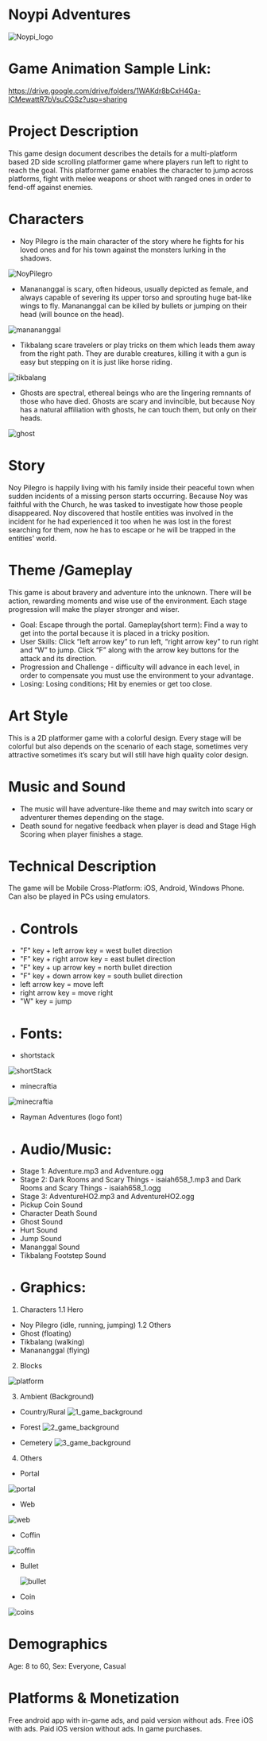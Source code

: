 # Noypi Adventures
![Noypi_logo](https://user-images.githubusercontent.com/73202856/96662565-34a6fd00-1381-11eb-807c-7ac464dd5967.png)

# Game Animation Sample Link:
https://drive.google.com/drive/folders/1WAKdr8bCxH4Ga-lCMewattR7bVsuCGSz?usp=sharing

# Project Description
This game design document describes the details for a multi-platform based 2D side scrolling platformer game where players run left to right to reach the goal. This platformer game enables the character to jump across platforms, fight with melee weapons or shoot with ranged ones in order to fend-off against enemies.

# Characters
* Noy Pilegro is the main character of the story where he fights for his loved ones and for his town against the monsters lurking in the shadows.

![NoyPilegro](https://user-images.githubusercontent.com/73202856/96665089-ae8db500-1386-11eb-816f-501ad2f9adab.png)

* Manananggal is scary, often hideous, usually depicted as female, and always capable of severing its upper torso and sprouting huge bat-like wings to fly. Manananggal can be killed by bullets or jumping on their head (will bounce on the head).

![manananggal](https://user-images.githubusercontent.com/73202856/96666041-e4cc3400-1388-11eb-8f7d-84841ad76542.png)

* Tikbalang scare travelers or play tricks on them which leads them away from the right path. They are durable creatures, killing it with a gun is easy but stepping on it is just like horse riding.

![tikbalang](https://user-images.githubusercontent.com/73202856/96666081-f8779a80-1388-11eb-886c-4ac829d6c999.png)

* Ghosts are spectral, ethereal beings who are the lingering remnants of those who have died. Ghosts are scary and invincible, but because Noy has a natural affiliation with ghosts, he can touch them, but only on their heads.

![ghost](https://user-images.githubusercontent.com/73202856/96667092-f6aed680-138a-11eb-8b0b-89c8d3ec7427.png)

# Story
Noy Pilegro is happily living with his family inside their peaceful town when sudden incidents of a missing person starts occurring. Because Noy was faithful with the Church, he was tasked to investigate how those people disappeared. Noy discovered that hostile entities was involved in the incident for he had experienced it too when he was lost in the forest searching for them, now he has to escape or he will be trapped in the entities' world.

# Theme /Gameplay
This game is about bravery and adventure into the unknown. There will be action, rewarding moments and wise use of the environment. Each stage progression will make the player stronger and wiser.

* Goal: Escape through the portal. Gameplay(short term): Find a way to get into the portal because it is placed in a tricky position.
* User Skills: Click “left arrow key” to run left, “right arrow key” to run right and “W” to jump. Click “F” along with the arrow key buttons for the attack and its direction.
* Progression and Challenge - difficulty will advance in each level, in order to compensate you must use the environment to your advantage.
* Losing: Losing conditions; Hit by enemies or get too close.

# Art Style
This is a 2D platformer game with a colorful design. Every stage will be colorful but also depends on the scenario of each stage, sometimes very attractive sometimes it’s scary but will still have high quality color design.

# Music and Sound
* The music will have adventure-like theme and may switch into scary or adventurer themes depending on the stage.
* Death sound for negative feedback when player is dead and Stage High Scoring when player finishes a stage.

# Technical Description
The game will be Mobile Cross-Platform: iOS, Android, Windows Phone. Can also be played in PCs using emulators.

* # Controls
- "F" key + left arrow key = west bullet direction
- "F" key + right arrow key = east bullet direction
- "F" key + up arrow key = north bullet direction
- "F" key + down arrow key = south bullet direction
- left arrow key = move left
- right arrow key = move right
- "W" key = jump

* # Fonts:
- shortstack

![shortStack](https://user-images.githubusercontent.com/73202856/96670616-56f54680-1392-11eb-8dbb-1498c85aa721.png)

- minecraftia

![minecraftia](https://user-images.githubusercontent.com/73202856/96670663-7ab88c80-1392-11eb-90da-68fe9c03d3be.png)

- Rayman Adventures (logo font)

* # Audio/Music:
- Stage 1: Adventure.mp3 and Adventure.ogg
- Stage 2: Dark Rooms and Scary Things - isaiah658_1.mp3 and Dark Rooms and Scary Things - isaiah658_1.ogg
- Stage 3: AdventureHO2.mp3 and AdventureHO2.ogg
- Pickup Coin Sound
- Character Death Sound
- Ghost Sound
- Hurt Sound
- Jump Sound
- Mananggal Sound
- Tikbalang Footstep Sound

* # Graphics:
1. Characters
1.1 Hero
- Noy Pilegro (idle, running, jumping)
1.2 Others
- Ghost (floating)
- Tikbalang (walking)
- Manananggal (flying)

2. Blocks

![platform](https://user-images.githubusercontent.com/73202856/96674701-f408ad00-139b-11eb-915d-7a226e81df46.png)

3. Ambient (Background)

- Country/Rural
![1_game_background](https://user-images.githubusercontent.com/73202856/96674854-39c57580-139c-11eb-80e2-e6ee964b7eda.png)

- Forest
![2_game_background](https://user-images.githubusercontent.com/73202856/96674931-637e9c80-139c-11eb-82a6-9ade7dd222be.png)

- Cemetery
![3_game_background](https://user-images.githubusercontent.com/73202856/96674962-73967c00-139c-11eb-9084-e0cb2ab05f62.png)


4. Others

- Portal

![portal](https://user-images.githubusercontent.com/73202856/96675065-aa6c9200-139c-11eb-8c6f-f3aa994aa78a.png)

- Web

![web](https://user-images.githubusercontent.com/73202856/96675184-f91a2c00-139c-11eb-8fe1-b030c31be4b6.png)

- Coffin

![coffin](https://user-images.githubusercontent.com/73202856/96675212-07684800-139d-11eb-8884-edfc06b905ba.png)

- Bullet

   ![bullet](https://user-images.githubusercontent.com/73202856/96675360-50b89780-139d-11eb-8195-9887bd453e6a.png)

- Coin

![coins](https://user-images.githubusercontent.com/73202856/96675369-53b38800-139d-11eb-8879-513f0dbad54a.png)

# Demographics
Age: 8 to 60, Sex: Everyone, Casual

# Platforms & Monetization
Free android app with in-game ads, and paid version without ads. Free iOS with ads. Paid iOS version without ads. In game purchases.
